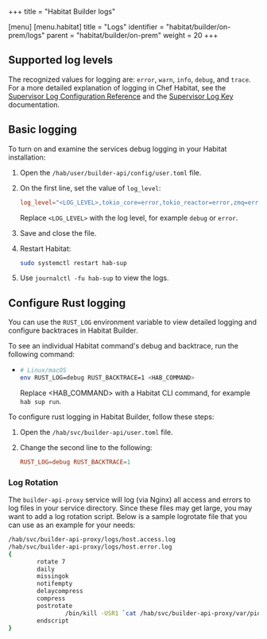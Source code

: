 +++
title = "Habitat Builder logs"

[menu]
  [menu.habitat]
    title = "Logs"
    identifier = "habitat/builder/on-prem/logs"
    parent = "habitat/builder/on-prem"
    weight = 20
+++

## Supported log levels

The recognized values for logging are: `error`, `warn`, `info`, `debug`, and `trace`.
For a more detailed explanation of logging in Chef Habitat, see the [Supervisor Log Configuration Reference](https://www.habitat.sh/docs/reference/#supervisor-log-configuration-reference) and the [Supervisor Log Key](https://www.habitat.sh/docs/reference/#supervisor-log-key) documentation.

## Basic logging

To turn on and examine the services debug logging in your Habitat installation:

1. Open the `/hab/user/builder-api/config/user.toml` file.
1. On the first line, set the value of `log_level`:

    ```toml
    log_level="<LOG_LEVEL>,tokio_core=error,tokio_reactor=error,zmq=error,hyper=error"
    ```

    Replace `<LOG_LEVEL>` with the log level, for example `debug` or `error`.

1. Save and close the file.
1. Restart Habitat:

    ```sh
    sudo systemctl restart hab-sup
    ```

1. Use `journalctl -fu hab-sup` to view the logs.

## Configure Rust logging

You can use the `RUST_LOG` environment variable to view detailed logging and configure backtraces in Habitat Builder.

To see an individual Habitat command's debug and backtrace, run the following command:

- ```bash
  # Linux/macOS
  env RUST_LOG=debug RUST_BACKTRACE=1 <HAB_COMMAND>
  ```

  Replace <HAB_COMMAND> with a Habitat CLI command, for example `hab sup run`.

To configure rust logging in Habitat Builder, follow these steps:

1. Open the `/hab/svc/builder-api/user.toml` file.
1. Change the second line to the following:

    ```toml
    RUST_LOG=debug RUST_BACKTRACE=1
    ```

### Log Rotation

The `builder-api-proxy` service will log (via Nginx) all access and errors to log files in your service directory. Since these files may get large, you may want to add a log rotation script. Below is a sample logrotate file that you can use as an example for your needs:

```bash
/hab/svc/builder-api-proxy/logs/host.access.log
/hab/svc/builder-api-proxy/logs/host.error.log
{
        rotate 7
        daily
        missingok
        notifempty
        delaycompress
        compress
        postrotate
                /bin/kill -USR1 `cat /hab/svc/builder-api-proxy/var/pid 2>/dev/null` 2>/dev/null || true
        endscript
}
```
